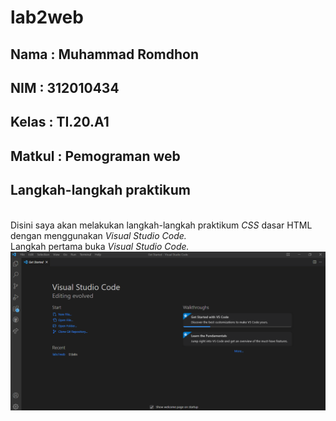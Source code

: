 # lab2web

## Nama     : Muhammad Romdhon
## NIM      : 312010434
## Kelas    : TI.20.A1
## Matkul   : Pemograman web

## Langkah-langkah praktikum
<br> Disini saya akan melakukan langkah-langkah praktikum *CSS* dasar HTML dengan menggunakan *Visual Studio Code.*
<br>Langkah pertama buka *Visual Studio Code.*
![p](gambar/ss0.png)